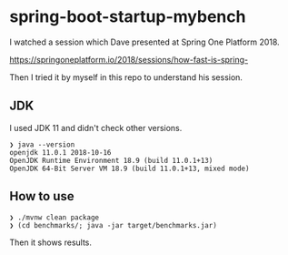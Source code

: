 # spring-boot-startup-mybench

I watched a session which Dave presented at Spring One Platform 2018.

https://springoneplatform.io/2018/sessions/how-fast-is-spring-

Then I tried it by myself in this repo to understand his session.

## JDK

I used JDK 11 and didn't check other versions.

```
❯ java --version
openjdk 11.0.1 2018-10-16
OpenJDK Runtime Environment 18.9 (build 11.0.1+13)
OpenJDK 64-Bit Server VM 18.9 (build 11.0.1+13, mixed mode)
```

## How to use

```
❯ ./mvnw clean package
❯ (cd benchmarks/; java -jar target/benchmarks.jar)
```

Then it shows results.
